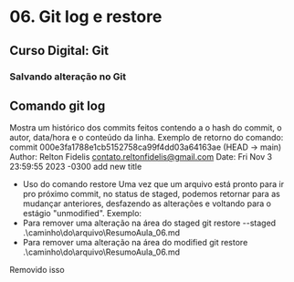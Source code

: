 # 06. Git log e restore

## Curso Digital: Git

### Salvando alteração no Git

## Comando git log
Mostra um histórico dos commits feitos contendo a o hash do commit,
o autor, data/hora e o conteúdo da linha.
Exemplo de retorno do comando:
commit 000e3fa1788e1cb5152758ca99f4dd03a64163ae (HEAD -> main)
Author: Relton Fidelis <contato.reltonfidelis@gmail.com>
Date:   Fri Nov 3 23:59:55 2023 -0300
add new title

* Uso do comando restore
Uma vez que um arquivo está pronto para ir pro próximo commit, no status de staged,
podemos retornar para as mudançar anteriores, desfazendo as alterações e voltando
para o estágio "unmodified".
Exemplo:
* Para remover uma alteração na área do staged
git restore --staged .\caminho\do\arquivo\ResumoAula_06.md
* Para remover uma alteração na área do modified
git restore .\caminho\do\arquivo\ResumoAula_06.md

Removido isso